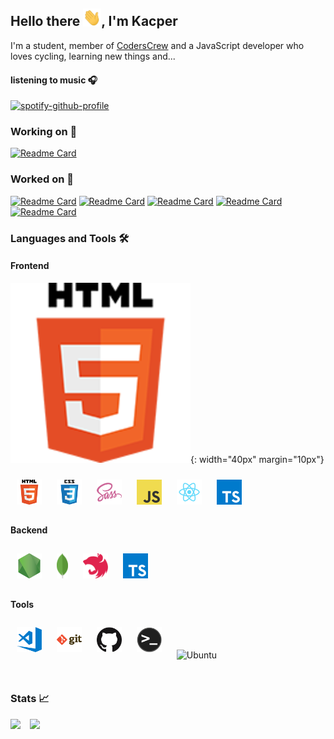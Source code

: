 ## Hello there <img src="./images/hi.gif" width="29px">, I'm Kacper

I'm a student, member of [CodersCrew](https://coderscrew.pl) and a JavaScript developer who loves cycling, learning new things and...

#### listening to music 🎧

[![spotify-github-profile](https://spotify-github-profile.vercel.app/api/view?uid=11137590088&cover_image=true&theme=novatorem)](https://open.spotify.com/user/11137590088?si=561ca247e4d94793)

### Working on 👷

[![Readme Card](https://github-readme-stats.vercel.app/api/pin/?username=CodersCrew&repo=coderscamp)](https://github.com/CodersCrew/coderscamp)

<!-- [![Readme Card](https://github-readme-stats.vercel.app/api/pin/?username=kacper-cyra&repo=portfolio)](https://github.com/kacper-cyra/portfolio) -->

### Worked on 🎉

[![Readme Card](https://github-readme-stats.vercel.app/api/pin/?username=lukaszdutka&repo=coders-camp-hackathon-2021-frontend)](https://github.com/lukaszdutka/coders-camp-hackathon-2021-frontend)
[![Readme Card](https://github-readme-stats.vercel.app/api/pin/?username=HubertLegec&repo=bikely)](https://github.com/HubertLegec/bikely)
[![Readme Card](https://github-readme-stats.vercel.app/api/pin/?username=kacper-cyra&repo=coderscamp-6th-edition-chess-ts)](https://github.com/kacper-cyra/coderscamp-6th-edition-chess-ts)
[![Readme Card](https://github-readme-stats.vercel.app/api/pin/?username=kacper-cyra&repo=react-leaflet-weather)](https://github.com/kacper-cyra/react-leaflet-weather)
[![Readme Card](https://github-readme-stats.vercel.app/api/pin/?username=kacper-cyra&repo=knapsack_problem)](https://github.com/kacper-cyra/knapsack_problem)

### Languages and Tools 🛠️

#### Frontend

<div>

![HTML5](https://raw.githubusercontent.com/github/explore/80688e429a7d4ef2fca1e82350fe8e3517d3494d/topics/html/html.png){: width="40px" margin="10px"}

<img width="40px" style="margin: 10px" alt="HTML5" src="https://raw.githubusercontent.com/github/explore/80688e429a7d4ef2fca1e82350fe8e3517d3494d/topics/html/html.png" />
<img width="40px" style="margin: 10px" alt="CSS3" src="https://raw.githubusercontent.com/github/explore/80688e429a7d4ef2fca1e82350fe8e3517d3494d/topics/css/css.png" />
<img width="40px" style="margin: 10px" alt="Sass" src="https://raw.githubusercontent.com/github/explore/80688e429a7d4ef2fca1e82350fe8e3517d3494d/topics/sass/sass.png" />
<img width="40px" style="margin: 10px" alt="JavaScript" src="https://raw.githubusercontent.com/github/explore/80688e429a7d4ef2fca1e82350fe8e3517d3494d/topics/javascript/javascript.png" />
<img width="40px" style="margin: 10px" alt="React" src="https://raw.githubusercontent.com/github/explore/80688e429a7d4ef2fca1e82350fe8e3517d3494d/topics/react/react.png" />
<img width="40px" style="margin: 10px" alt="TypeScript" src="https://raw.githubusercontent.com/github/explore/80688e429a7d4ef2fca1e82350fe8e3517d3494d/topics/typescript/typescript.png" />
</div>

#### Backend

<div>
<img width="40px" style="margin: 10px" alt="Node.js" src="https://raw.githubusercontent.com/github/explore/80688e429a7d4ef2fca1e82350fe8e3517d3494d/topics/nodejs/nodejs.png" />
<img height="40px" style="margin: 10px" alt="MongoDB" src="./images/mongodb.png" />
<img width="40px" style="margin: 10px" alt="Nest.js" src="./images/nestjs.svg" />
<img width="40px" style="margin: 10px" alt="TypeScript" src="https://raw.githubusercontent.com/github/explore/80688e429a7d4ef2fca1e82350fe8e3517d3494d/topics/typescript/typescript.png" />
</div>

#### Tools

<div>
<img width="40px" style="margin: 10px" alt="visual studio code" src="https://raw.githubusercontent.com/github/explore/80688e429a7d4ef2fca1e82350fe8e3517d3494d/topics/visual-studio-code/visual-studio-code.png"/>
<img width="40px" style="margin: 10px" alt="Git" src="https://raw.githubusercontent.com/github/explore/80688e429a7d4ef2fca1e82350fe8e3517d3494d/topics/git/git.png" />
<img width="40px" style="margin: 10px" alt="GitHub" src="https://raw.githubusercontent.com/github/explore/78df643247d429f6cc873026c0622819ad797942/topics/github/github.png" />
<img width="40px" style="margin: 10px" alt="Terminal" src="https://raw.githubusercontent.com/github/explore/80688e429a7d4ef2fca1e82350fe8e3517d3494d/topics/terminal/terminal.png" />
<img width="40px" style="margin: 10px" alt="Ubuntu" src="./images/ubuntu.ico" />
</div>

<br/>

### Stats 📈

<div style="display:flex; align-content: center">
<img style="margin-right: 15px" src="https://github-readme-stats.vercel.app/api?username=kacper-cyra&&show_icons=true">
<img src="https://github-readme-stats.vercel.app/api/top-langs/?username=kacper-cyra&hide=TeX&layout=compact" />
</div>
